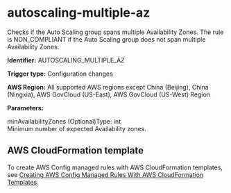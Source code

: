 # autoscaling\-multiple\-az<a name="autoscaling-multiple-az"></a>

Checks if the Auto Scaling group spans multiple Availability Zones\. The rule is NON\_COMPLIANT if the Auto Scaling group does not span multiple Availability Zones\. 

**Identifier:** AUTOSCALING\_MULTIPLE\_AZ

**Trigger type:** Configuration changes

**AWS Region:** All supported AWS regions except China \(Beijing\), China \(Ningxia\), AWS GovCloud \(US\-East\), AWS GovCloud \(US\-West\) Region

**Parameters:**

minAvailabilityZones \(Optional\)Type: int  
Minimum number of expected Availability zones\.

## AWS CloudFormation template<a name="w79aac11c32c17b7c49c15"></a>

To create AWS Config managed rules with AWS CloudFormation templates, see [Creating AWS Config Managed Rules With AWS CloudFormation Templates](aws-config-managed-rules-cloudformation-templates.md)\.